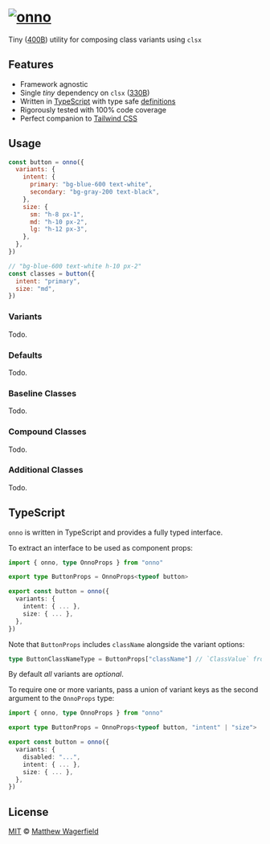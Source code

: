 # [![onno](https://raw.github.com/wagerfield/onno/main/assets/onno.svg)][onno]

Tiny ([400B][bundlephobia-onno]) utility for composing class variants using `clsx`

## Features

- Framework agnostic
- Single *tiny* dependency on `clsx` ([330B][bundlephobia-clsx])
- Written in [TypeScript][typescript] with type safe [definitions](#typescript)
- Rigorously tested with 100% code coverage
- Perfect companion to [Tailwind CSS][tailwindcss]

## Usage

```js
const button = onno({
  variants: {
    intent: {
      primary: "bg-blue-600 text-white",
      secondary: "bg-gray-200 text-black",
    },
    size: {
      sm: "h-8 px-1",
      md: "h-10 px-2",
      lg: "h-12 px-3",
    },
  },
})

// "bg-blue-600 text-white h-10 px-2"
const classes = button({
  intent: "primary",
  size: "md",
})
```

### Variants

Todo.

### Defaults

Todo.

### Baseline Classes

Todo.

### Compound Classes

Todo.

### Additional Classes

Todo.

## TypeScript

`onno` is written in TypeScript and provides a fully typed interface.

To extract an interface to be used as component props:

```ts
import { onno, type OnnoProps } from "onno"

export type ButtonProps = OnnoProps<typeof button>

export const button = onno({
  variants: {
    intent: { ... },
    size: { ... },
  },
})
```

Note that `ButtonProps` includes `className` alongside the variant options:

```ts
type ButtonClassNameType = ButtonProps["className"] // `ClassValue` from `clsx`
```

By default *all* variants are *optional*.

To require one or more variants, pass a union of variant keys as the second argument to the `OnnoProps` type:

```ts
import { onno, type OnnoProps } from "onno"

export type ButtonProps = OnnoProps<typeof button, "intent" | "size">

export const button = onno({
  variants: {
    disabled: "...",
    intent: { ... },
    size: { ... },
  },
})
```

## License

[MIT][license] © [Matthew Wagerfield][wagerfield]

[onno]: https://onnojs.com
[wagerfield]: https://github.com/wagerfield
[license]: https://github.com/wagerfield/onno/blob/main/license
[bundlephobia-clsx]: https://bundlephobia.com/package/clsx@2.0.0
[bundlephobia-onno]: https://bundlephobia.com/package/onno@2.0.0
[typescript]: https://www.typescriptlang.org
[tailwindcss]: https://tailwindcss.com

